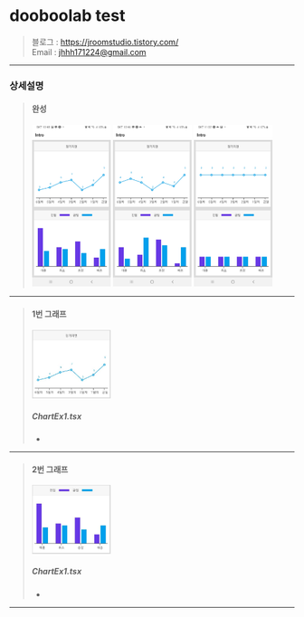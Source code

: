 # dooboolab test
>블로그 : <https://jroomstudio.tistory.com/>    
>Email : <jhhh171224@gmail.com> 
>
* * *
### 상세설명 
  > #### 완성
  > <img src="./Image/testapp1.jpg" width="30%" height="25%"></img>
  > <img src="./Image/testapp2.jpg" width="30%" height="25%"></img>
  > <img src="./Image/testapp3.jpg" width="30%" height="25%"></img>   
* * *
  > #### 1번 그래프
  > <img src="./Image/chart1.jpg" width="30%" height="25%"></img>
  > ##### ChartEx1.tsx    
  >  * 
* * *
  > #### 2번 그래프
  > <img src="./Image/chart2.jpg" width="30%" height="25%"></img>
  > ##### ChartEx1.tsx    
  >  * 
* * *
